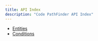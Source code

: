 ```yaml
---
title: API Index
description: "Code PathFinder API Index"
---
```


- [Entities](./entities/)
- [Conditions](./conditions/)